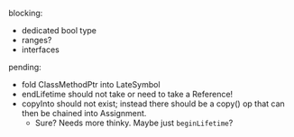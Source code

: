 blocking:
- dedicated bool type
- ranges?
- interfaces

pending:

- fold ClassMethodPtr into LateSymbol
- endLifetime should not take or need to take a Reference!
- copyInto should not exist; instead there should be a copy() op that can then be chained into Assignment.
    - Sure? Needs more thinky. Maybe just `beginLifetime`?
